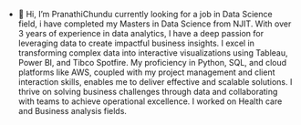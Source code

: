 - 👋 Hi, I’m PranathiChundu currently looking for a job in Data Science field, i have completed my Masters in Data Science from NJIT. With over 3 years of experience in data analytics, I have a deep passion for leveraging data to create impactful business insights. I excel in transforming complex data into interactive visualizations using Tableau, Power BI, and Tibco Spotfire. My proficiency in Python, SQL, and cloud platforms like AWS, coupled with my project management and client interaction skills, enables me to deliver effective and scalable solutions. I thrive on solving business challenges through data and collaborating with teams to achieve operational excellence. I worked on Health care and Business analysis fields.
 

<!---
PranathiChundu9/PranathiChundu9 is a ✨ special ✨ repository because its `README.md` (this file) appears on your GitHub profile.
You can click the Preview link to take a look at your changes.
--->
